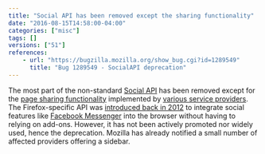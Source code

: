 ```yaml
---
title: "Social API has been removed except the sharing functionality"
date: "2016-08-15T14:58:00-04:00"
categories: ["misc"]
tags: []
versions: ["51"]
references:
    - url: "https://bugzilla.mozilla.org/show_bug.cgi?id=1289549"
      title: "Bug 1289549 - SocialAPI deprecation"
---
```

The most part of the non-standard [Social API](https://developer.mozilla.org/en-US/docs/Mozilla/Projects/Social_API) has been removed except for the [page sharing functionality](https://developer.mozilla.org/en-US/docs/Mozilla/Projects/Social_API/Share) implemented by [various service providers](https://activations.cdn.mozilla.net/en-US/). The Firefox-specific API was [introduced back in 2012](https://blog.mozilla.org/labs/2012/03/experimenting-with-social-features-in-firefox/) to integrate social features like [Facebook Messenger](https://blog.mozilla.org/futurereleases/2012/10/22/help-us-test-the-social-api-with-facebook-messenger-for-firefox/) into the browser without having to relying on add-ons. However, it has not been actively promoted nor widely used, hence the deprecation. Mozilla has already notified a small number of affected providers offering a sidebar.
